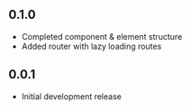 ## 0.1.0

- Completed component & element structure
- Added router with lazy loading routes

## 0.0.1

- Initial development release
